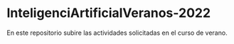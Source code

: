 # InteligenciArtificialVeranos-2022
En este repositorio subire las actividades solicitadas en el curso de verano.
